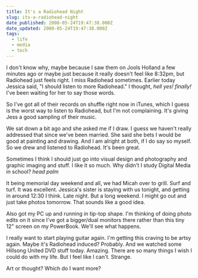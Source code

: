 ```yaml
---
title: It's a Radiohead Night
slug: its-a-radiohead-night
date_published: 2008-05-24T19:47:38.000Z
date_updated: 2008-05-24T19:47:38.000Z
tags:
  - life
  - media
  - tech
---
```


I don't know why, maybe because I saw them on Jools Holland a few minutes ago or maybe just because it really doesn't feel like 8:32pm, but Radiohead just feels right. I miss Radiohead sometimes. Earlier today Jessica said, "I should listen to more Radiohead." I thought, *hell yes! finally!* I've been waiting for her to say those words.

So I've got all of their records on shuffle right now in iTunes, which I guess is the worst way to listen to Radiohead, but I'm not complaining. It's giving Jess a good sampling of their music.

We sat down a bit ago and she asked me if I draw. I guess we haven't really addressed that since we've been married. She said she bets I would be good at painting and drawing. And I am alright at both, if I do say so myself. So we drew and listened to Radiohead. It's been great.

Sometimes I think I should just go into visual design and photography and graphic imaging and stuff. I like it so much. Why didn't I study Digital Media in school? *head palm*

It being memorial day weekend and all, we had Micah over to grill. Surf and turf. It was excellent. Jessica's sister is staying with us tonight, and getting in around 12:30 I think. Late night. But a long weekend. I might go out and just take photos tomorrow. That sounds like a good idea.

Also got my PC up and running in tip-top shape. I'm thinking of doing photo edits on it since I've got a bigger/dual monitors there rather than this tiny 12" screen on my PowerBook. We'll see what happens.

I really want to start playing guitar again. I'm getting this craving to be artsy again. Maybe it's Radiohead induced? Probably. And we watched some Hillsong United DVD stuff today. Amazing. There are so many things I wish I could do with my life. But I feel like I can't. Strange.

Art or thought? Which do I want more?
